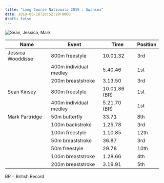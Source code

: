 ```yaml
---
title: "Long Course Nationals 2019 : Swansea"
date: 2019-06-18T20:52:28+0000
draft: false
---
```

![ Sean, Jessica, Mark](/images/2019/06/swansea2019.png)

<!--more-->

| Name |Event |Time |Position |
|---|---|---|---|
| Jessica Wooddisse |800m freestyle |10.01.32 |3rd |
|  |400m individual medley |5.40.46 |1st |
|  |200m breaststroke |3.13.50 |3rd |
| Sean Kinsey |800m freestyle |10.01.86 (BR) |1st |
|  |400m individual medley |5.21.70 (BR) |1st |
| Mark Partridge |50m butterfly |33.71 |8th |
|  |100m backstroke |1.25.78 |3rd |
|  |100m freestyle |1.10.85 |12th |
|  |50m breaststroke |36.87 |3rd |
|  |50m freestyle |29.78 |10th |
|  |100m breaststroke |1.28.66 |4th |
|  |200m breaststroke |3.19.91 |5th |

BR = British Record

